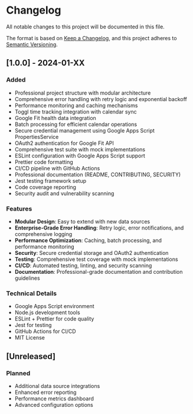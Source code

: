 # Changelog

All notable changes to this project will be documented in this file.

The format is based on [Keep a Changelog](https://keepachangelog.com/en/1.0.0/),
and this project adheres to [Semantic Versioning](https://semver.org/spec/v2.0.0.html).

## [1.0.0] - 2024-01-XX

### Added
- Professional project structure with modular architecture
- Comprehensive error handling with retry logic and exponential backoff
- Performance monitoring and caching mechanisms
- Toggl time tracking integration with calendar sync
- Google Fit health data integration
- Batch processing for efficient calendar operations
- Secure credential management using Google Apps Script PropertiesService
- OAuth2 authentication for Google Fit API
- Comprehensive test suite with mock implementations
- ESLint configuration with Google Apps Script support
- Prettier code formatting
- CI/CD pipeline with GitHub Actions
- Professional documentation (README, CONTRIBUTING, SECURITY)
- Jest testing framework setup
- Code coverage reporting
- Security audit and vulnerability scanning

### Features
- **Modular Design**: Easy to extend with new data sources
- **Enterprise-Grade Error Handling**: Retry logic, error notifications, and comprehensive logging
- **Performance Optimization**: Caching, batch processing, and performance monitoring
- **Security**: Secure credential storage and OAuth2 authentication
- **Testing**: Comprehensive test coverage with mock implementations
- **CI/CD**: Automated testing, linting, and security scanning
- **Documentation**: Professional-grade documentation and contribution guidelines

### Technical Details
- Google Apps Script environment
- Node.js development tools
- ESLint + Prettier for code quality
- Jest for testing
- GitHub Actions for CI/CD
- MIT License

## [Unreleased]

### Planned
- Additional data source integrations
- Enhanced error reporting
- Performance metrics dashboard
- Advanced configuration options
